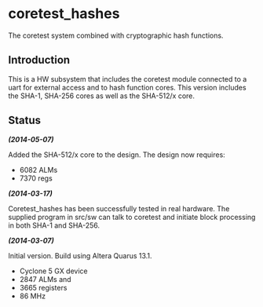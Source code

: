 coretest_hashes
===============

The coretest system combined with cryptographic hash functions.

## Introduction ##
This is a HW subsystem that includes the coretest module connected to a
uart for external access and to hash function cores. This version
includes the SHA-1, SHA-256 cores as well as the SHA-512/x core.

## Status ##
***(2014-05-07)***

Added the SHA-512/x core to the design. The design now requires:
- 6082 ALMs
- 7370 regs


***(2014-03-17)***

Coretest_hashes has been successfully tested in real hardware. The
supplied program in src/sw can talk to coretest and initiate block
processing in both SHA-1 and SHA-256.


***(2014-03-07)***

Initial version. Build using Altera Quarus 13.1.

- Cyclone 5 GX device
- 2847 ALMs and
- 3665 registers
- 86 MHz





